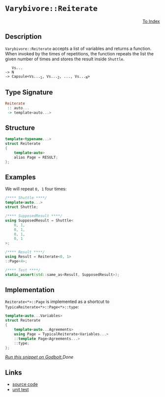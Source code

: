 <!-- Copyright 2024 Feng Mofan
SPDX-License-Identifier: Apache-2.0 -->

# `Varybivore::Reiterate`

<p style='text-align: right;'><a href="../../../facilities/metafunctions.md#varybivore-reiterate">To Index</a></p>

## Description

`Varybivore::Reiterate` accepts a list of variables and returns a function. When invoked by the times of repetitions, the function repeats the list the given number of times and stores the result inside `Shuttle`.

<pre><code>   Vs...
-> N
-> Capsule&lt;Vs...<sub>1</sub>, Vs...<sub>2</sub>, ..., Vs...<sub>N</sub>&gt;</code></pre>

## Type Signature

```Haskell
Reiterate
 :: auto...
 -> template<auto...>
```

## Structure

```C++
template<typename...>
struct Reiterate
{
    template<auto>
    alias Page = RESULT;
};
```

## Examples

We will repeat `0, 1` four times:

```C++
/**** Shuttle ****/
template<auto...>
struct Shuttle;

/**** SupposedResult ****/
using SupposedResult = Shuttle<
    0, 1,
    0, 1,
    0, 1,
    0, 1
>;

/**** Result ****/
using Result = Reiterate<0, 1>
::Page<4>;

/**** Test ****/
static_assert(std::same_as<Result, SupposedResult>);
```

## Implementation

`Reiterate<*>::Page` is implemented as a shortcut to `TypicaReiterate<*>::Page<*>::type`:

```C++
template<auto...Variables>
struct Reiterate
{
    template<auto...Agreements>
    using Page = TypicalReiterate<Variables...>
    ::template Page<Agreements...>
    ::type;
};
```

[*Run this snippet on Godbolt.*](https://godbolt.org/#z:OYLghAFBqd5QCxAYwPYBMCmBRdBLAF1QCcAaPECAMzwBtMA7AQwFtMQByARg9KtQYEAysib0QXACx8BBAKoBnTAAUAHpwAMvAFYTStJg1DIApACYAQuYukl9ZATwDKjdAGFUtAK4sGIAKwAzKSuADJ4DJgAcj4ARpjEIACcAGykAA6oCoRODB7evgHBmdmOAuGRMSzxiam2mPZlDEIETMQE%2BT5%2BQfWNuS1tBBXRcQnJaQqt7Z2FPZODw1U14wCUtqhexMjsHAD0AFSHR8cnp/u7JhoAggdHANQAIpjprozIeJgKd8cX17dnAJOvyulxuxzuQgQXgIBHo3yOwIImBY6QMSJMgTcTGhqAAdPiMdhQZNiF4HBCoTD6BirNdQf99ndsKokQx0BYmMgANbww7A3a7O4AdUwdwA7nRaHcvEo7gQEHgvlQvAwHLk5ah6YK0KqmKy9aL5aL0sRPgkAG6YdB3QzW03ITZKa3pQYKXGgpEotGYDFuAgATxezDY%2BPdgSJ1xJZIITJZrg53LuJgA7FZkw8aaCPcjUQbfaC7oW5Tnvb7sURQ4S7sgDAovkJMABHLxvTCkAtF8t4/EANTaeCYsXoCiz4eJBFJ5OZrPZnK5vobzdbvr7xAHQ8%2BlbHY7pqY7hc9ufRmK7oauwFNyMYBBHO6uRel2SMd2UTGAooxDwhTZbqp9mNXddh1DUg7nPS82EEN0CW3WkQXTTM6T%2BcEABVAzwURaAAJUwQgEgNXlzmzL08xPHFQ0Awdh0JcdJxjND0gwsQcLw4g813OCH0PUsyIrGCI3vIso3JZRiFQIhX3fJM9wQwI4K1O4OVlLElBAfdixI48sRxO4AEkaOuB9TWbPBTS%2BCBdKTQIM2su4NBWdThJjUTxNQST/zcfS7wfFNOIfIsZQiYA5UDD9bMhaFYQ8mi5PUlMbPkwyi240jtKIPSDMEwtjK8UzPjuCyrJsr8uAcpLCycl8xIkt8PK8gSfL3cr/MC58AxeIqKUi6kAP7KjN34xCsukhKsz%2BQUcIdYhsktO4VPYdSUq0rsMu8oscry8yzCstxPz0srhsqlyavfX16riprhofVrgvasKv2neM519O7g1FY63Nqs67gAWjuMxCRAEA7sy/yiyBpb3q%2B3q1366DcVAyiN3hmK/MLeKhsWktUtPfFwMwK8oNBgKn2C9zOo%2B9zfXxwmby3IlYt3UakLBQE2Z%2BelwV0r1ab1dUOeQ9mheBYijw83HcSR6i70qlikTY9EOKxzTxfIvGLwJyCb2JwsbpfWrOoYpjsNw%2BXUqlgawwa8HgexpF9dOzEaa1lG1sLCHQsx2TEtZoWEU5%2B5mVYVFRQF32/aIlnzECCIay8LAdp1bZ0m1u8A8OLqqVD/3rkhss1at2jo0zqLMcFjOhC8dISitHCFC8WgYzDvXK%2BrrJa8%2BBuYz2iKs/zZqNFArh2wHoeR%2BGwe7mH9TJ64UcGZ9hk7jrrvCOBPWV8bzq5fwrTZ8yoGqcxSRUbG8O7hQz4m5zq55kcZAAH0mDrBICAgSZ0CBhRWEwJ/bzcTeBBQKtxrugQBhIHJyQ4GsWgnB/C8D8BwLQpBUCcF2pYawdwFAbC2B%2BMwgQeCkAIJoaBawuQBEkLiDQAAOMwZgkhJC4P4Gh1CuDJmTNIWBHBJC8BYBIDQg9EHINQRwXgCgQCD2IUg6BpA4CwBgIgEAGwCDpGhOQSgaAUR0ASFEH%2BnBVDUJSD9FIkg7jAGQMgKelCzC8CtIQEgeBP7D34IIEQYh2BSBkIIRQKh1DSNILoYeYo2LpE4DwGBcCEEkJQZwAA8tCVRMZUBUDuAYoxJizEWKsbibaEAPBaPoMQJM%2BDSq8CkVoNYEAkCaMYoU9REAanaMSMAKQZg%2BB0HluIiAsRomxAiG0f0YTeB9OYMQf0sTYjaEwA4IZpBNFa1iQwWggz/FYFiF4YAWJaC0HEdwXgWAWCGGAOIVZeU1SWl2cgzAqhpnQh2IQiISIuHINoHgWIbExkeCwNEiceA%2BF7NIJaYgsR25PEOUYV5RgSFrCoAYYACgewfDFLEoMsyXHCEwh46Q6KfFqGiYE/QRyUDWGsPoN54jIBrFQCnXIuyfof0/KYDBlgzDCKBWuLAFKIBrDsNMpoLg2QzD8MPMIEQRjVDGMPEoOQBBCr0NKpoixRiJGHrytUAgBjTE8F0PQaqmiaqGGKpYkrbBTA6NqwoqqzVKolSqnlODtgSAiRweBpAhG8BEakwxxjTHmMsVIHJBVcD2KKdHUpRDoVrAQJgJgWBEjctIOQyQgRcRJECBwjQkgzCSBSAI/wKQkj6E4Dw0gfCCG4hSFwFI1CkisJSP4SQTC01pHdTE0RtgJERukZUhRVSlEJLURQBpqACk6L0RwNoLBzTJh%2BkwasBhnxcCSLiLgVDbH4CIByvQ6K3HiE8TipQeL/G6DacEpgoS9nOtda2kR8SVHQjuMkr16TTE1iOVPZdq6NAFXybUhIxTAhmBWGU6Fsjqkjr/WQIdjTCkoAXS0xhg8aCNwSF0np/iRkDNmZhsZEypkzIBfM68izlnRLWRsrZOzZkHKOSc5B%2BB7SOAudE65tykSzMeQ0aJrz3kDK%2BTsZBvz/mEKBSCpQYLaNBVA7Ct8CKkUosYGi2Qu6sVePkIevxyCT2EqhUyqwlgyWxC5VSmlAg6UMusnp6wrKPXsscZ8eAPKGh8tyAK9wFrhUhDZDa5YUqsgyryB5%2BV/nFVGuVbq5z6rmhmrlaqyL%2BrrVhdtbqmLQWrULCS75%2B1mxHWlSLS6qJ/jPVpJ9fO99S6V1UKDRukgAHw3lNIaQaNsaxgJq4SWsty7M3Jn8EkdhgQs05sbW66JIixGdoaz2%2BAfblGJPqTBsdbBOCToySwBQ5pLHmgq96SY66Q2OO3cpzFEhsWyFxZpnQIBghnoveE/L17RtxIHUklJqhVvrc29tg0kwf0QaaQBwIwGu0VLAygP7dToPg7GBt6uD8ttJAfjtggD83vYo6ahyg6HkE4ZWYQnHeG%2BWzKI4IEjKz6OYHWZssQVGAU0YhQJ/ZZymMOf8axh07GAWceebwHjHz/T8Z%2BWuYTvBROguRJJqF3a%2BBwrk5gZFqKAU7uO/us7Gn8VXZ08YElBmePGZQaZhguzdgf2JcyiwNmUF2c5Y53oLnnAQFcLFrz6AfMmoVbkJ37vyiZZNXq/oqWCieb9xqxLlRwvpa1YHlLGWw/Jby9gnLHir2FeEZwVJ72Nt3Hh7iJH1WQ11aB5NqNMa42UGdR1kA9DcSBECP4ZhjaBE1%2BTNWkbRXODjckZGxNIBJD%2BFTWw5MAjqGSEYVwWhZg0hcMCCnj17fgeNa4TY1vqf21F8Bah1zkggA%3D%3D)$Done$

## Links

- [source code](../../../../conceptrodon/descend/varybivore/reiterate.hpp)
- [unit test](../../../../tests/unit/metafunctions/varybivore/reiterate.test.hpp)
